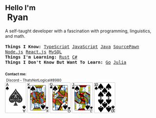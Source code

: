 
<div align="left">
	<h1><sub>Hello I'm</sub><br/> &nbsp;<b>Ryan</b> </h1> 
	A self-taught developer with a fascination with programming, linguistics, and math.
</div>

<div align="left">  
	<samp><br/>
		<b>Things I Know: </b>
		<a href="https://www.typescriptlang.org/">TypeScript</a>
		<a href="https://www.javascript.com/">JavaScript</a>
	  	<a href="https://www.java.com/en/">Java</a>
    		<a href="https://github.com/alliedmodders/sourcepawn">SourcePawn</a>
		<a href="https://nodejs.org/">Node.js</a>
    		<a href="https://reactjs.org/">React.js</a>
		<a href="https://www.mysql.com/">MySQL</a><br>
	  	<b>Things I'm Learning: </b>
		<a href="https://www.rust-lang.org/">Rust</a>
    		<a href="https://docs.microsoft.com/en-us/dotnet/csharp/">C#</a><br/>
	  	<b>Things I Don't Know But Want To Learn: </b>
		<a href="https://go.dev/">Go</a>
		<a href="https://julialang.org/">Julia</a>
	</samp>
	<br/><br/>
	<sub>
	<b>Contact me:</b><br/>
	 &nbsp;Discord - ThatsNotLogical#8980 <br/>	</sub><sup>
</div>

<div>
	<img src="SVG-cards-1.3/ace_of_spades.svg" height="100">
	<img src="SVG-cards-1.3/king_of_spades2.svg" height="100">
	<img src="SVG-cards-1.3/queen_of_spades2.svg" height="100">
	<img src="SVG-cards-1.3/jack_of_spades2.svg" height="100">
	<img src="SVG-cards-1.3/10_of_spades.svg" height="100">
</div>

